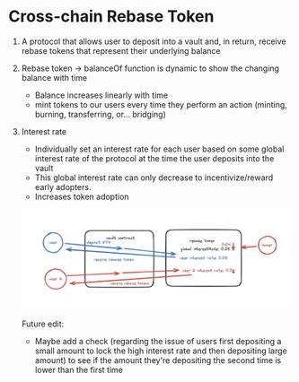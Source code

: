 # Cross-chain Rebase Token

1. A protocol that allows user to deposit into a vault and, in return, receive rebase tokens that represent their underlying balance
2. Rebase token -> balanceOf function is dynamic to show the changing balance with time
   - Balance increases linearly with time
   - mint tokens to our users every time they perform an action (minting, burning, transferring, or... bridging)
3. Interest rate

   - Individually set an interest rate for each user based on some global interest rate of the protocol at the time the user deposits into the vault
   - This global interest rate can only decrease to incentivize/reward early adopters.
   - Increases token adoption

   ![alt text](image-1.png)

   Future edit:

   - Maybe add a check (regarding the issue of users first depositing a small amount to lock the high interest rate and then depositing large amount) to see if the amount they're depositing the second time is lower than the first time
